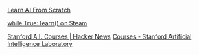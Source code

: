 
[Learn AI From Scratch](https://learnaifromscratch.github.io/)

[while True: learn() on Steam](https://store.steampowered.com/app/619150/while_True_learn/)

[Stanford A.I. Courses | Hacker News](https://news.ycombinator.com/item?id=36562502)
[Courses - Stanford Artificial Intelligence Laboratory](https://ai.stanford.edu/courses/)
